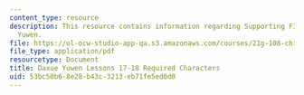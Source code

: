 ```yaml
---
content_type: resource
description: This resource contains information regarding Supporting Files in Daxue
  Yuwen.
file: https://ol-ocw-studio-app-qa.s3.amazonaws.com/courses/21g-108-chinese-ii-streamlined-spring-2015/53bc50b68e28b43c3213eb71fe5ed0d0_MIT21G_108S15_L17-18-req.pdf
file_type: application/pdf
resourcetype: Document
title: Daxue Yuwen Lessons 17-18 Required Characters
uid: 53bc50b6-8e28-b43c-3213-eb71fe5ed0d0
---
```

